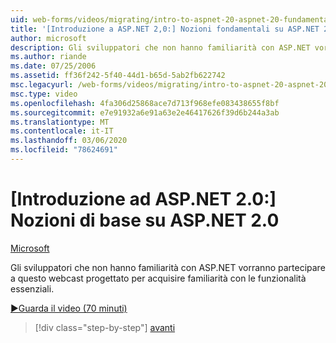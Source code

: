 ```yaml
---
uid: web-forms/videos/migrating/intro-to-aspnet-20-aspnet-20-fundamentals
title: '[Introduzione a ASP.NET 2,0:] Nozioni fondamentali su ASP.NET 2,0 | Microsoft Docs'
author: microsoft
description: Gli sviluppatori che non hanno familiarità con ASP.NET vorranno partecipare a questo webcast progettato per acquisire familiarità con le funzionalità essenziali.
ms.author: riande
ms.date: 07/25/2006
ms.assetid: ff36f242-5f40-44d1-b65d-5ab2fb622742
msc.legacyurl: /web-forms/videos/migrating/intro-to-aspnet-20-aspnet-20-fundamentals
msc.type: video
ms.openlocfilehash: 4fa306d25868ace7d713f968efe083438655f8bf
ms.sourcegitcommit: e7e91932a6e91a63e2e46417626f39d6b244a3ab
ms.translationtype: MT
ms.contentlocale: it-IT
ms.lasthandoff: 03/06/2020
ms.locfileid: "78624691"
---
```

# <a name="intro-to-aspnet-20-aspnet-20-fundamentals"></a>[Introduzione ad ASP.NET 2.0:] Nozioni di base su ASP.NET 2.0

[Microsoft](https://github.com/microsoft)

Gli sviluppatori che non hanno familiarità con ASP.NET vorranno partecipare a questo webcast progettato per acquisire familiarità con le funzionalità essenziali.

[&#9654;Guarda il video (70 minuti)](https://channel9.msdn.com/Blogs/ASP-NET-Site-Videos/intro-to-aspnet-20-aspnet-20-fundamentals)

> [!div class="step-by-step"]
> [avanti](intro-to-aspnet-20-user-interface-elements.md)
